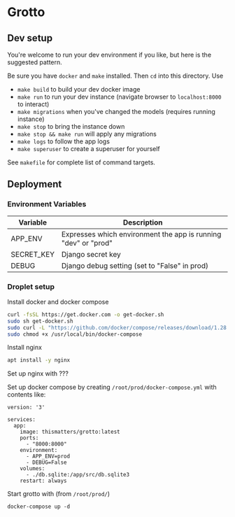 # Grotto

## Dev setup

You're welcome to run your dev environment if you like, but here is the suggested pattern.

Be sure you have `docker` and `make` installed. Then `cd` into this directory. Use

* `make build` to build your dev docker image
* `make run` to run your dev instance (navigate browser to `localhost:8000` to interact)
* `make migrations` when you've changed the models (requires running instance)
* `make stop` to bring the instance down
* `make stop && make run` will apply any migrations
* `make logs` to follow the app logs
* `make superuser` to create a superuser for yourself

See `makefile` for complete list of command targets.

## Deployment

### Environment Variables

| Variable | Description |
|----------|-------------|
| APP_ENV  | Expresses which environment the app is running "dev" or "prod" |
| SECRET_KEY | Django secret key |
| DEBUG | Django debug setting (set to "False" in prod) |

### Droplet setup

Install docker and docker compose

```sh
curl -fsSL https://get.docker.com -o get-docker.sh
sudo sh get-docker.sh
sudo curl -L "https://github.com/docker/compose/releases/download/1.28.5/docker-compose-$(uname -s)-$(uname -m)" -o /usr/local/bin/docker-compose
sudo chmod +x /usr/local/bin/docker-compose
```

Install nginx

```sh
apt install -y nginx
```

Set up nginx with ???


Set up docker compose by creating `/root/prod/docker-compose.yml` with contents like:
```
version: '3'

services:
  app:
    image: thismatters/grotto:latest
    ports:
      - "8000:8000"
    environment:
      - APP_ENV=prod
      - DEBUG=False
    volumes:
      - ./db.sqlite:/app/src/db.sqlite3
    restart: always
```

Start grotto with (from `/root/prod/`)

```
docker-compose up -d
```
